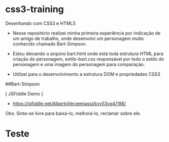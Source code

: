 # css3-training

Desenhando com CSS3 e HTML5


* Nesse repositório realizei minha primeira experiência por indicação de um amigo de trabalho, onde desenvolvi um personagem muito conhecido chamado Bart-Simpson.

* Estou deixando o arquivo bart.html onde está toda estrutura HTML para criação do personagem, estilo-bart.css responsável por todo o estilo do personagem e uma imagem do personagem para comparação.

* Utilizei para o desenvolvimento a estrutura DOM e propriedades CSS3

 ##Bart-Simpson

[ JSFiddle Demo ] 

 - https://jsfiddle.net/AlbertoVerzemiassi/kvy53vg4/198/

Obs:  Sinta-se livre para baixá-lo, melhorá-lo, reclamar sobre ele.

# Teste
